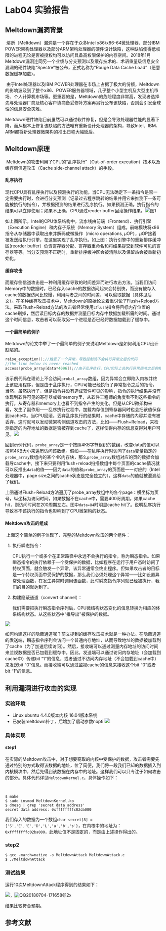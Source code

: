 # Lab04 实验报告

## Meltdown漏洞背景

​	熔断（Meltdown）漏洞是一个存在于众多Intel x86/x86-64微处理器、部分IBM POWER架构处理器以及部分ARM架构处理器的硬件设计缺陷，这种缺陷使得低权限的进程无论是否被授权均可以访问具备高权限保护的内存空间。2018年1月Meltdown漏洞连同另一个业绩与分支预测以及缓存技术的、术语重量级信息安全漏洞的硬件缺陷“Spectre”被公布，正式名称为“Rouge Data Cache Load”（恶意数据缓存加载）。

​	由于Intel处理器以及IBM POWER处理器在市场上占据了极大的份额，Meltdown的影响波及到了整个x86、POWER服务器领域，几乎整个小型主机及大型主机市场、个人计算机市场等。更重要的是，Meltdown的危险程度非常高，发现者选择先与处理器厂商及核心客户协商备妥修补方案再另行公布该缺陷，否则会引发全球性的信息安全灾难。

​	Meltdown硬件缺陷目前虽然可以通过软件修复，但是会导致处理器性能的显著下降，而从根本上修复该缺陷的方法唯有重新设计处理器的架构，导致Intel、IBM、ARM都将新处理器微架构的推出日程大幅延后。

## Meltdown原理

​	Meltdown的攻击利用了CPU的“乱序执行”（Out-of-order execution）技术以及缓存侧信道攻击（Cache side-channel attack）的手段。

#### 乱序执行

​	现代CPU具有乱序执行以及预测执行的功能，当CPU无法确定下一条指令是否一定需要执行时，会进行分支预测（记录过去程序跳转的结果并用它来推测下一条可能被执行的指令），并根据预测的结果进行乱序执行。如果预测正确，执行指令的结果可以立即使用；如果不正确，CPU通过reoder buffer回滚操作结果。![图1](https://github.com/OSH-2018/4-FlintNT/edit/master/QQ20180704-161632@2x.png)

​	如上图所示，Intel的CPU体系结构中，流水线由前端（Frontend）、执行引擎（Execution Engine）和内存子系统（Memory System）组成。前端模块将x86指令从存储器中读取出来并解码成微操作（micro operations, $\mu$OP），$\mu$OP接着被发送给执行引擎，在这里实现了乱序执行。如上图：执行引擎中的重新排序缓冲区(reorder buffer）负责寄存器分配、寄存器重命名和将结果提交到软件可见的寄存器等等。当分支预测不正确时，重新排序缓冲区会被清除以及保留站会被重新初始化。

#### 缓存攻击

​	而缓存侧信道攻击是一种利用缓存导致的时间差异而进行攻击方法。当我们访问Memory中的数据时，已经存入cache的数据访问起来会特别快，而没有被存入cache的数据访问比较慢，利用两者之间的时间差，可以偷取数据（具体见后文）。在多种缓存攻击技术中，Meltdown的原始论文着重讨论了Flush+Reload方法。采取Flush+Reload方法的攻击者经常使用`cflush`指令将目标内存位置的cache刷掉，然后读目标内存的数据并测量目标内存中数据加载所需的时间。通过这个时间信息，攻击者可以获取另一个进程是否已经将数据加载到了缓存中。

#### 一个最简单的例子

​	Meltdown的论文中举了一个最简单的例子来说明Meltdown是如何利用CPU设计缺陷的。

```c
raise_exception();//触发了一个异常，导致控制流不会执行异常之后的代码
//the line below is never reached
access(probe_array[data*4096]);//由于乱序执行，CPU实际上会执行异常指令之后的指令
```

​	该示例代码在理论上不会访问`probal_array`数组，因为异常会立即陷入内核并终止该应用程序，但是由于乱序执行，CPU可能已经执行了异常指令之后的指令。当然，虽然执行了，但是指令并没有造成软件可见的影响，指令的执行结果并没有体现到软件可见的寄存器或者memory里，从软件工程师的角度看不到这些指令的执行，从寄存器和memory上也看不到指令产生的变化。但是从CPU微架构来看，发生了副作用——乱序执行过程中，加载内存值到寄存器同时也会把该值保存到cache中。当CPU回滚，丢弃乱序执行的结果时，cache中存储的内容并没有被丢弃。这时就可以发动微架构侧信道攻击的方法，比如——Flush+Reload，来检测指定的内存地址的数据是否被存到cache了，这样使得内存的信息变得对用户可见。![](https://github.com/OSH-2018/4-FlintNT/edit/master/QQ20180704-161711@2x.png)

​	回到示例代码，`probe_array`是一个按照4KB字节组织的数组，改变data的值可以按照4KB大小来遍历访问该数组。假如——在乱序执行时访问了`data`变量指定的`probe_array`数组内的某个4K内存块，那么`probe_array`数组对应的页的数据会加载导cache中，接下来只要利用flush+reload扫描数组中每个页面的cache情况就可以反推出`data`的值——因为`data`的值和`probe_array`的页面是一一对应的（Intel处理器中，page size之间的cache状态是完全独立的）。这样`data`的值就被泄漏给了我们。

​	上图通过Flush+Reload方法遍历了probe_array数组中的各个page：横坐标为页号，纵坐标为访问时间，如果数据不在cache中，需要400哥周期，如果cache hit，则访问时间在200周期左右。图中`data=84`时明显cache hit了。说明乱序执行导致本不该执行的指令也影响到了CPU微架构的状态。

#### Meltdown攻击的组成

​	上面这个简单的例子体现了，完整的Meltdown攻击的两个组件：

1. 执行瞬态指令：

   ​	CPU执行一个或多个在正常路径中永远不会执行的指令，称为瞬态指令。如果瞬态指令的执行依赖于一个受保护的数据，比如程序在运行于用户态时访问了特权页面，就会触发一个异常，该异常通常会终止程序。但如果攻击者的目标是一个特权页面中受保护的数据，那么我们必须处理这个异常——比如设置异常处理函数，在发生异常时调用该函数，此时瞬态指令序列就已经被执行，我们的目的就达到了。

2. 构建隐蔽通道（convert channel）：

   ​	我们需要把执行瞬态指令序列后，CPU微结构状态变化的信息转换为相应的体系结构状态。从这些状态中“推导出”被保护的数据。

![](https://github.com/OSH-2018/4-FlintNT/edit/master/QQ20180704-161721@2x.png)

​	如何构建这样的隐蔽通道呢？前文提到的缓存攻击技术就是一种办法。在隐蔽通道的发送端，瞬态指令序列会访问一个普通内存地址，从而导致地址的数据被加载到了cache（为了加速后续访问）。然后，接收端可以通过测量内存地址的访问时间来监视数据是否已加载到缓存中。因此，发送端可以通过访问内存地址（会加载到cache中）传递bit “1”的信息，或者通过不访问内存地址（不会加载到cache中）来发送bit “0”信息。而接收端可以通过监视cache的信息来接收这个bit “0”或者bit “1”的信息。

## 利用漏洞进行攻击的实现

[注：我参考了SEED Lab的实验教程]: http://www.cis.syr.edu/~wedu/seed/Labs_16.04/System/Meltdown_Attack/

### 实验环境

- Linux ubuntu 4.4.0版本内核     16.04版本系统
- 已安装meltdown补丁，后增加了启动参数nopti
  ![](https://github.com/OSH-2018/4-FlintNT/edit/master/QQ20180704-163100@2x.png)

### 具体实现

#### step1

​	在实际的Meltdown攻击中，对于想要窃取的内核中受保护的数据，攻击者需要先通过特别的方式取得该数据的地址，位了简便，我们将一段我们已知的数据插入到内核模块中，然后先得到该数据在内存中的地址。这样我们可以只专注于如何攻击的部分。具体代码详见`MeltdownKernel.c`，具体操作如下：

​	

```shell
$ make
$ sudo insmod MeltdownKernel.ko
$ dmesg | grep 'secret data address'
secret data address: 0xffffffffc02da000
```

​	我们存入的数据为一个数组`char secret[8] = {'S','E','E','D','L','a','b','s'}`，在内核中的地址为：`0xffffffffc02ba000`，此地址值不是固定的，而是由上述操作得出的。

### step2

```shell
$ gcc -march=native -o MeltdownAttack MeltdownAttack.c
$ ./MeltdownAttack
```

### 测试结果

运行10次MeltdownAttack程序得到的结果如下：

![](https://github.com/OSH-2018/4-FlintNT/edit/master/QQ20180704-171548@2x.png)，![QQ20180704-171658@2x](https://github.com/OSH-2018/4-FlintNT/edit/master/QQ20180704-171658@2x.png)

结果比较符合预期。

## 参考文献

[1]: https://meltdownattack.com/meltdown.pdf	"Meltdown Moritz Lipp, Michael Schwarz, Daniel Gruss, Thomas Prescher, Werner Haas, Stefan Mangard, Paul Kocher, Daniel Genkin, Yuval Yarom, Mike Hamburg"
[2]: http://www.cis.syr.edu/~wedu/seed/Labs_16.04/System/Meltdown_Attack/	"Meltdown Attack Lab Copyright © 2018 Wenliang Du, Syracuse University."

